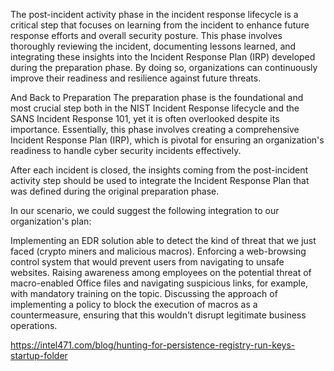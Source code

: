 The post-incident activity phase in the incident response lifecycle is a critical step that focuses on learning from the incident to enhance future response efforts and overall security posture. This phase involves thoroughly reviewing the incident, documenting lessons learned, and integrating these insights into the Incident Response Plan (IRP) developed during the preparation phase. By doing so, organizations can continuously improve their readiness and resilience against future threats.

And Back to Preparation
The preparation phase is the foundational and most crucial step both in the NIST Incident Response lifecycle and the SANS Incident Response 101, yet it is often overlooked despite its importance. Essentially, this phase involves creating a comprehensive Incident Response Plan (IRP), which is pivotal for ensuring an organization's readiness to handle cyber security incidents effectively.

After each incident is closed, the insights coming from the post-incident activity step should be used to integrate the Incident Response Plan that was defined during the original preparation phase.

In our scenario, we could suggest the following integration to our organization's plan:

Implementing an EDR solution able to detect the kind of threat that we just faced (crypto miners and malicious macros).
Enforcing a web-browsing control system that would prevent users from navigating to unsafe websites.
Raising awareness among employees on the potential threat of macro-enabled Office files and navigating suspicious links, for example, with mandatory training on the topic.
Discussing the approach of implementing a policy to block the execution of macros as a countermeasure, ensuring that this wouldn't disrupt legitimate business operations.


https://intel471.com/blog/hunting-for-persistence-registry-run-keys-startup-folder